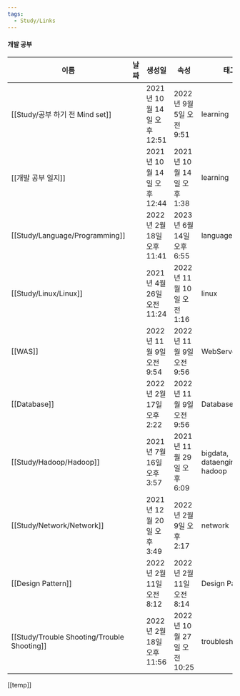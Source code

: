 ```yaml
---
tags:
  - Study/Links
---
```

#### 개발 공부

| 이름                      | 날짜 | 생성일                      | 속성                        | 태그                             |
| ------------------------- | ---- | --------------------------- | --------------------------- | -------------------------------- |
| [[Study/공부 하기 전 Mind set]] |      | 2021년 10월 14일 오후 12:51 | 2022년 9월 5일 오전 9:51    | learning                         |
| [[개발 공부 일지]]        |      | 2021년 10월 14일 오후 12:44 | 2021년 10월 14일 오후 1:38  | learning                         |
| [[Study/Language/Programming]]           |      | 2022년 2월 18일 오후 11:41  | 2023년 6월 14일 오후 6:55   | language                         |
| [[Study/Linux/Linux]]                 |      | 2021년 4월 26일 오전 11:24  | 2022년 11월 10일 오전 1:16  | linux                            |
| [[WAS]]                   |      | 2022년 11월 9일 오전 9:54   | 2022년 11월 9일 오전 9:56   | WebServer                        |
| [[Database]]              |      | 2022년 2월 17일 오후 2:22   | 2022년 11월 9일 오전 9:56   | Database                         |
| [[Study/Hadoop/Hadoop]]                |      | 2021년 7월 16일 오후 3:57   | 2021년 11월 29일 오후 6:09  | bigdata, dataengineering, hadoop |
| [[Study/Network/Network]]               |      | 2021년 12월 20일 오후 3:49  | 2022년 2월 9일 오후 2:17    | network                          |
| [[Design Pattern]]        |      | 2022년 2월 11일 오전 8:12   | 2022년 2월 11일 오전 8:14   | Design Pattern                   |
| [[Study/Trouble Shooting/Trouble Shooting]]      |      | 2022년 2월 18일 오후 11:56  | 2022년 10월 27일 오전 10:25 | troubleshooting                  |

  
  

[[temp]]